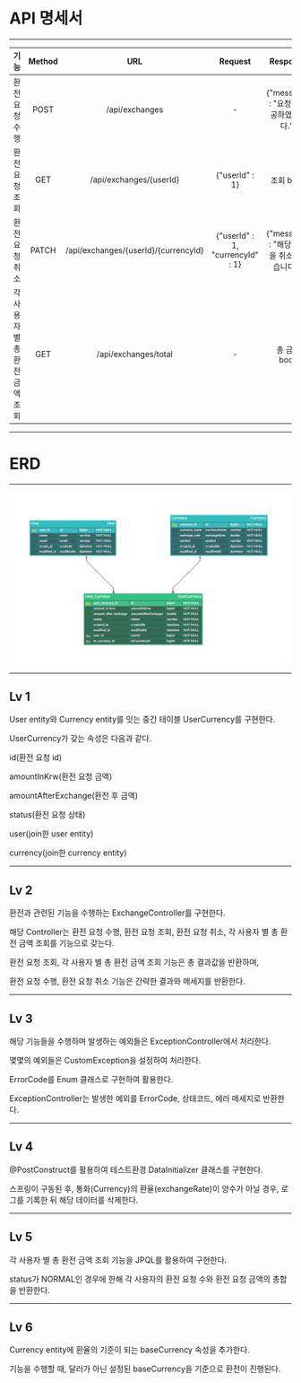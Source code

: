 # API 명세서

---

|기능|Method|URL|Request|Response|상태코드|
|:---:|:---:|:---:|:---:|:---:|:---:|
|환전 요청 수행|POST|/api/exchanges|-|{"message" : "요청에 성공하였습니다."}|상태코드 : 201|
|환전 요청 조회|GET|/api/exchanges/{userId}|{"userId" : 1}|조회 body|상태코드 : 200|
|환전 요청 취소|PATCH|/api/exchanges/{userId}/{currencyId}|{"userId" : 1, "currencyId" : 1}|{"message" : "해당 요청을 취소하였습니다."}|상태코드 : 200|
|각 사용자 별 총 환전 금액 조회|GET|/api/exchanges/total|-|총 금액 body|상태코드 : 200|

---

# ERD

---

![ERD 스크린샷](https://github.com/Mini9709/sample_user_currency/blob/main/ERD-user_currency.png)

---

## Lv 1


User entity와 Currency entity를 잇는 중간 테이블 UserCurrency를 구현한다.

UserCurrency가 갖는 속성은 다음과 같다.

id(환전 요청 id)

amountInKrw(환전 요청 금액)

amountAfterExchange(환전 후 금액)

status(환전 요청 상태)

user(join한 user entity)

currency(join한 currency entity)

---

## Lv 2


환전과 관련된 기능을 수행하는 ExchangeController를 구현한다.

해당 Controller는 환전 요청 수행, 환전 요청 조회, 환전 요청 취소, 각 사용자 별 총 환전 금액 조회를 기능으로 갖는다.

환전 요청 조회, 각 사용자 별 총 환전 금액 조회 기능은 총 결과값을 반환하며,

환전 요청 수행, 환전 요청 취소 기능은 간략한 결과와 메세지를 반환한다.

---

## Lv 3


해당 기능들을 수행하며 발생하는 예외들은 ExceptionController에서 처리한다.

몇몇의 예외들은 CustomException을 설정하여 처리한다.

ErrorCode를 Enum 클래스로 구현하여 활용한다.

ExceptionController는 발생한 예외를 ErrorCode, 상태코드, 에러 메세지로 반환한다.

---

## Lv 4


@PostConstruct를 활용하여 테스트환경 DataInitializer 클래스를 구현한다.

스프링이 구동된 후, 통화(Currency)의 환율(exchangeRate)이 양수가 아닐 경우, 로그를 기록한 뒤 해당 데이터를 삭제한다.

---

## Lv 5


각 사용자 별 총 환전 금액 조회 기능을 JPQL를 활용하여 구현한다.

status가 NORMAL인 경우에 한해 각 사용자의 환전 요청 수와 환전 요청 금액의 총합을 반환한다.

---

## Lv 6


Currency entity에 환율의 기준이 되는 baseCurrency 속성을 추가한다.

기능을 수행할 때, 달러가 아닌 설정된 baseCurrency을 기준으로 환전이 진행된다.
